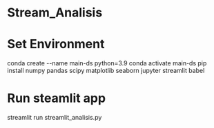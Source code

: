 # Stream_Analisis
# Set Environment
 conda create --name main-ds python=3.9
 conda activate main-ds
 pip install numpy pandas scipy matplotlib seaborn jupyter streamlit babel

# Run steamlit app
 streamlit run streamlit_analisis.py
